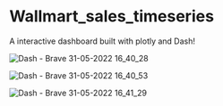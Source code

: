 # Wallmart_sales_timeseries
A interactive dashboard built with plotly and Dash!

![Dash - Brave 31-05-2022 16_40_28](https://user-images.githubusercontent.com/33197382/171160859-f04246d4-06b7-45b3-8dbe-8816f10f0a6b.png)

![Dash - Brave 31-05-2022 16_40_53](https://user-images.githubusercontent.com/33197382/171160879-e286f8a1-7faf-4091-89c3-049674b2ce70.png)

![Dash - Brave 31-05-2022 16_41_29](https://user-images.githubusercontent.com/33197382/171160881-c5767c9c-67d1-4e23-a15d-0eefc2dffd43.png)

